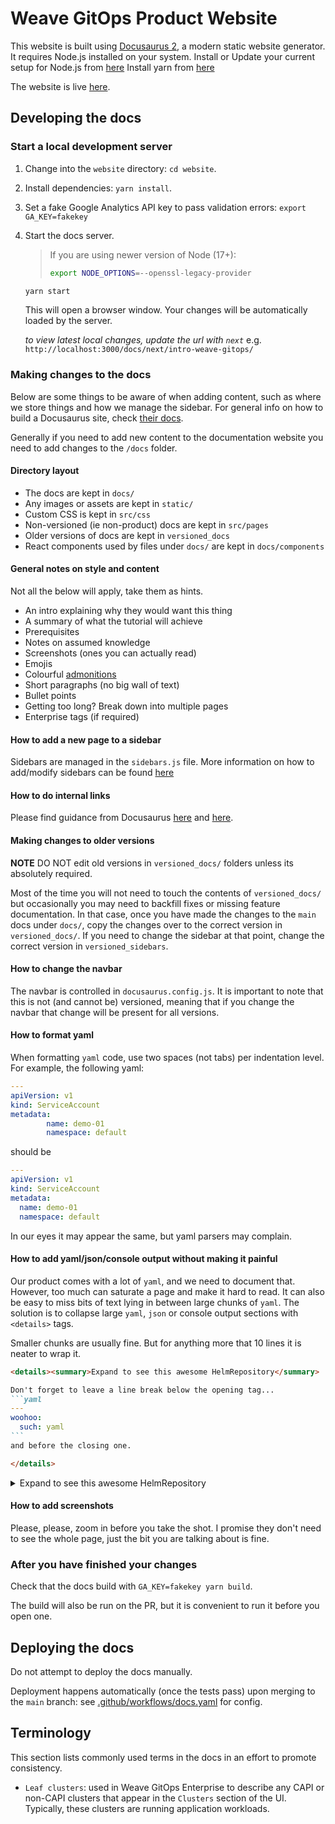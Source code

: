 # Weave GitOps Product Website

This website is built using [Docusaurus 2](https://docusaurus.io/), a modern static website generator.
It requires Node.js installed on your system. Install or Update your current setup for Node.js from [here](https://nodejs.org/en/download/)
Install yarn from [here](https://classic.yarnpkg.com/en/docs/install)

The website is live [here](https://docs.gitops.weave.works/).

## Developing the docs

### Start a local development server

1. Change into the `website` directory: `cd website`.

1. Install dependencies: `yarn install`.

1. Set a fake Google Analytics API key to pass validation errors: `export GA_KEY=fakekey`

1. Start the docs server.

    > If you are using newer version of Node (17+):
    > ```bash
    > export NODE_OPTIONS=--openssl-legacy-provider
    > ```

    ```bash
    yarn start
    ```

    This will open a browser window. Your changes will be automatically loaded by
    the server.

    *to view latest local changes, update the url with `next`* e.g. `http://localhost:3000/docs/next/intro-weave-gitops/`

### Making changes to the docs

Below are some things to be aware of when adding content, such as where we store
things and how we manage the sidebar. For general info on how to build a
Docusaurus site, check [their docs](https://docusaurus.io/).

Generally if you need to add new content to the documentation website you need to add changes to the `/docs` folder.

#### Directory layout

- The docs are kept in `docs/`
- Any images or assets are kept in `static/`
- Custom CSS is kept in `src/css`
- Non-versioned (ie non-product) docs are kept in `src/pages`
- Older versions of docs are kept in `versioned_docs`
- React components used by files under `docs/` are kept in `docs/components`

#### General notes on style and content

Not all the below will apply, take them as hints.

- An intro explaining why they would want this thing
- A summary of what the tutorial will achieve
- Prerequisites
- Notes on assumed knowledge
- Screenshots (ones you can actually read)
- Emojis
- Colourful [admonitions](https://docusaurus.io/docs/markdown-features/admonitions)
- Short paragraphs (no big wall of text)
- Bullet points
- Getting too long? Break down into multiple pages
- Enterprise tags (if required)

#### How to add a new page to a sidebar

Sidebars are managed in the `sidebars.js` file.
More information on how to add/modify sidebars can be found [here](https://docusaurus.io/docs/sidebar)

#### How to do internal links

Please find guidance from Docusaurus [here](https://docusaurus.io/docs/markdown-features/links)
and [here](https://docusaurus.io/docs/versioning#link-docs-by-file-paths).

#### Making changes to older versions
**NOTE** DO NOT edit old versions in `versioned_docs/` folders unless its absolutely required.

Most of the time you will not need to touch the contents of `versioned_docs/`
but occasionally you may need to backfill fixes or missing feature
documentation.
In that case, once you have made the changes to the `main` docs under `docs/`,
copy the changes over to the correct version in `versioned_docs/`. If you need
to change the sidebar at that point, change the correct version in
`versioned_sidebars`.

#### How to change the navbar

The navbar is controlled in `docusaurus.config.js`. It is important to note that
this is not (and cannot be) versioned, meaning that if you change the navbar
that change will be present for all versions.

#### How to format yaml

When formatting `yaml` code, use two spaces (not tabs) per indentation level. For example, the following yaml:

```yaml
---
apiVersion: v1
kind: ServiceAccount
metadata:
		name: demo-01
		namespace: default

```

should be

```yaml
---
apiVersion: v1
kind: ServiceAccount
metadata:
  name: demo-01
  namespace: default
```

In our eyes it may appear the same, but yaml parsers may complain.

#### How to add yaml/json/console output without making it painful

Our product comes with a lot of `yaml`, and we need to document that. However,
too much can saturate a page and make it hard to read. It can also be easy to
miss bits of text lying in between large chunks of `yaml`. The solution is to
collapse large `yaml`, `json` or console output sections with `<details>` tags.

Smaller chunks are usually fine. But for anything more that 10 lines it is
neater to wrap it.

~~~markdown
<details><summary>Expand to see this awesome HelmRepository</summary>

Don't forget to leave a line break below the opening tag...
```yaml
---
woohoo:
  such: yaml
```
and before the closing one.

</details>
~~~

<details><summary>Expand to see this awesome HelmRepository</summary>

Don't forget to leave a line break below the opening tag...
```
---
woohoo:
  such: yaml
```
and before the closing one.

</details>

#### How to add screenshots

Please, please, zoom in before you take the shot. I promise they don't need to
see the whole page, just the bit you are talking about is fine.

### After you have finished your changes

Check that the docs build with `GA_KEY=fakekey yarn build`.

The build will also be run on the PR, but it is convenient to run it before you
open one.

## Deploying the docs

Do not attempt to deploy the docs manually.

Deployment happens automatically (once the tests pass) upon merging to the
`main` branch: see [.github/workflows/docs.yaml](.github/workflows/docs.yaml) for config.

## Terminology

This section lists commonly used terms in the docs in an effort to promote consistency.

- `Leaf clusters`: used in Weave GitOps Enterprise to describe any CAPI or non-CAPI clusters that appear in the `Clusters` section of the UI. Typically, these clusters are running application workloads.
